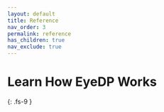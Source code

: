```yaml
---
layout: default
title: Reference
nav_order: 3
permalink: reference
has_children: true
nav_exclude: true
---
```


# Learn How EyeDP Works
{: .fs-9 }